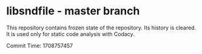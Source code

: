 # libsndfile - master branch

This repository contains frozen state of the repository.
Its history is cleared. It is used only for static code
analysis with Codacy.

Commit Time: 1708757457